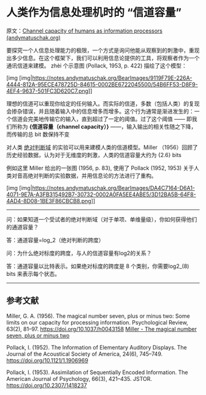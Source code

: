 # 人类作为信息处理机时的 “信道容量”

原文：[Channel capacity of humans as information processors (andymatuschak.org)](https://notes.andymatuschak.org/z8iJEzmLdBMoWYtQHkDohDgeWz6UBGm74qEiW)

要探究一个人信息处理能力的极限，一个方式是询问他能从观察到的刺激中，重现出多少信息。在这个框架下，我们可以利用信息论提供的工具，将观察者作为一个通讯信道来建模。 zhèi 个示意图 (Pollack, 1953, p. 422)  描绘了这个模型：

[img [img|https://notes.andymatuschak.org/BearImages/9119F79E-226A-4444-812A-95ECE478725D-84615-0002BE6722045500/54B6FF53-D8F9-4EF4-9637-501FC3D620C7.png]]

理想的信道可以重现你给定的任何输入。而实际的信道，多数（包括人类）的复现会掺杂错误，并且随着输入中的信息增多而增多。这个行为通常是渐进发生的：一个信道会完美地传输它的输入，直到超过了一定的阈值。过了这个阈值 —— 即我们所称为 **{信道容量（channel capacity）}** ——，输入输出的相关性随之下降，而传输的总 bit 数保持不变

对人类 [绝对判断域](https://notes.andymatuschak.org/ziwhFzgTbrS2uxWEkCvoJzQrDzRz5EAWWZFy) 的实验可以用来建模人类的信道模型。Miller （1956）回顾了历史经验数据，认为对于无维度的刺激，人类的信道容量大约为 {2.6} bits

例如这里 Miller 给出的一张图 (1956, p. 83), 使用了 Pollack (1952, 1953) 关于人类对音高绝对判断的实验数据，并用信息论的方法进行了重构。

[img [img|https://notes.andymatuschak.org/BearImages/DA4C7164-D6A1-4071-9E7A-A3FB315492B7-30732-0002A0FA5EE4ABE5/3D12BA5B-64F8-4AD4-8D08-1BE3F86CBCB8.png]]

------

问：如果知道一个受试者的绝对判断域（对于单项、单维量级），你如何获得他们的通道容量？

答：通道容量=log_2（绝对判断的跨度）

问：为什么绝对标度的跨度，与人的信道容量有log2的关系？

答：通道容量以比特表示。如果绝对标度的跨度是 8 个类别，你需要log2_(8) bits 来表示每个状态。

------

## 参考文献

Miller, G. A. (1956). The magical number seven, plus or minus two: Some limits on our capacity for processing information. Psychological Review, 63(2), 81–97. https://doi.org/10.1037/h0043158 [Miller - The magical number seven, plus or minus two](https://notes.andymatuschak.org/zjfsd9pyxWQAF3HU5k7RAXhRjJBqtMEGKK27)

Pollack, I. (1952). The Information of Elementary Auditory Displays. The Journal of the Acoustical Society of America, 24(6), 745–749. https://doi.org/10.1121/1.1906969

Pollack, I. (1953). Assimilation of Sequentially Encoded Information. The American Journal of Psychology, 66(3), 421–435. JSTOR. https://doi.org/10.2307/1418237
